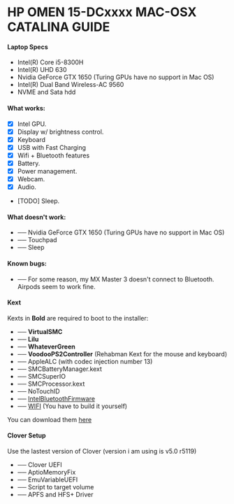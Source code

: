 # HP OMEN 15-DCxxxx MAC-OSX CATALINA GUIDE

#### Laptop Specs

- Intel(R) Core i5-8300H
- Intel(R) UHD 630
- Nvidia GeForce GTX 1650 (Turing GPUs have no support in Mac OS)
- Intel(R) Dual Band Wireless-AC 9560
- NVME and Sata hdd

#### What works:
- [x] Intel GPU.
- [x] Display w/ brightness control.
- [x] Keyboard
- [x] USB with Fast Charging
- [x] Wifi + Bluetooth features
- [x] Battery.
- [x] Power management.
- [x] Webcam.
- [x] Audio.
- [TODO] Sleep.

#### What doesn't work:
- ── Nvidia GeForce GTX 1650 (Turing GPUs have no support in Mac OS)
- ── Touchpad
- ── Sleep

#### Known bugs:
- ── For some reason, my MX Master 3 doesn't connect to Bluetooth. Airpods seem to work fine.

#### Kext
Kexts in **Bold** are required to boot to the installer:
- ── **VirtualSMC**
- ── **Lilu**
- ── **WhateverGreen**
- ── **VoodooPS2Controller** (Rehabman Kext for the mouse and keyboard)
- ── AppleALC (with codec injection number 13)
- ── SMCBatteryManager.kext
- ── SMCSuperIO
- ── SMCProcessor.kext 
- ── NoTouchID
- ── [IntelBluetoothFirmware](https://github.com/OpenIntelWireless/IntelBluetoothFirmware)
- ── [WIFI](https://github.com/OpenIntelWireless/itlwm) (You have to build it yourself)

You can download them [here](https://dortania.github.io/vanilla-laptop-guide/OpenCore/ktext.html)

#### Clover Setup

Use the lastest version of Clover (version i am using is v5.0 r5119)
- ── Clover UEFI
- ── AptioMemoryFix
- ── EmuVariableUEFI
- ── Script to target volume
- ── APFS and HFS+ Driver

